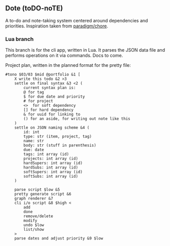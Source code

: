 ## Dote (toDO-noTE)

A to-do and note-taking system centered around dependencies and priorities.
Inspiration taken from [paradigm/chore](https://github.com/paradigm/chore).


### Lua branch

This branch is for the cli app, written in Lua. It parses the JSON data file and performs operations on it via commands.
Docs to come.


Project plan, written in the planned format for the pretty file:

```
#tono $03/03 $mid @portfolio &1 [
    X write this todo &2 >3
    settle on final syntax &3 <2 (
        current syntax plan is:
        @ for tag
        $ for due date and priority
        # for project
        <>  for soft dependency
        [] for hard dependency
        & for uuid for linking to
        () for an aside, for writing out note like this
    )
    settle on JSON naming scheme &4 (
        id: int
        type: str (item, project, tag)
        name: str
        body: str (stuff in parenthesis)
        due: date
        tags: int array (id)
        projects: int array (id)
        hardSupers: int array (id)
        hardSubs: int array (id)
        softSupers: int array (id)
        softSubs: int array (id)
    )

    parse script $low &5
    pretty generate script &6
    graph renderer &7
    cli i/o script &8 $high <
        add
        done
        remove/delete
        modify
        undo $low
        list/show
    >
    parse dates and adjust priority &9 $low
```

